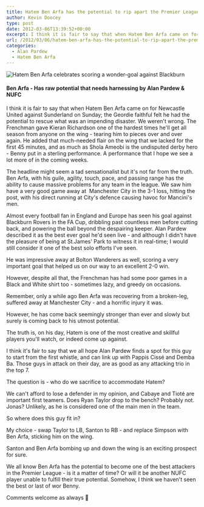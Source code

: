 ```yaml
---
title: Hatem Ben Arfa has the potential to rip apart the Premier League
author: Kevin Doocey
type: post
date: 2012-03-06T13:39:52+00:00
excerpt: I think it is fair to say that when Hatem Ben Arfa came on for Newcastle United against Sunderland on Sunday; the Geordie faithful felt he had the potential to rescue what was an impending disaster..
url: /2012/03/06/hatem-ben-arfa-has-the-potential-to-rip-apart-the-premier-league/
categories:
  - Alan Pardew
  - Hatem Ben Arfa
---
```


![Hatem Ben Arfa celebrates scoring a wonder-goal against Blackburn](https://www.tynetime.com/wp-content/uploads/2012/03/Hatem-Ben-Arfa-NUFC.jpg "Hatem-Ben-Arfa-NUFC")

#### Ben Arfa - Has raw potential that needs harnessing by Alan Pardew & NUFC

I think it is fair to say that when Hatem Ben Arfa came on for Newcastle United against Sunderland on Sunday; the Geordie faithful felt he had the potential to rescue what was an impending disaster. We weren't wrong. The Frenchman gave Kieran Richardson one of the hardest times he'll get all season from anyone on the wing - tearing him to pieces over and over again. He added that much-needed flair on the wing that we lacked for the first 45 minutes, and as much as Shola Ameobi is the undisputed derby hero - Benny put in a sterling performance. A performance that I hope we see a lot more of in the coming weeks.

The headline might seem a tad sensationalist but it's not far from the truth. Ben Arfa, with his guile, agility, touch, pace, and passing range has the ability to cause massive problems for any team in the league. We saw him have a very good game away at  Manchester City in the 3-1 loss, hitting the post, with his direct running at City's defence causing havoc for Mancini's men.

Almost every football fan in England and Europe has seen his goal against Blackburn Rovers in the FA Cup, dribbling past countless men before cutting back, and powering the ball beyond the despairing keeper. Alan Pardew described it as the best ever goal he'd seen live - and although I didn't have the pleasure of being at St.James' Park to witness it in real-time; I would still consider it one of the best solo efforts I've seen.

He was impressive away at Bolton Wanderers as well, scoring a very important goal that helped us on our way to an excellent 2-0 win.

However, despite all that, the Frenchman has had some poor games in a Black and White shirt too - sometimes lazy, and greedy on occasions.

Remember, only a while ago Ben Arfa was recovering from a broken-leg, suffered away at Manchester City - and a horrific injury it was.

However, he has come back seemingly stronger than ever and slowly but surely is coming back to his utmost potential.

The truth is, on his day, Hatem is one of the most creative and skillful players you'll watch, or indeed come up against.

I think it's fair to say that we all hope Alan Pardew finds a spot for this guy to start from the first whistle, and can link up with Pappis Cissé and Demba Ba. Those guys in attack on their day, are as good as any attacking trio in the top 7.

The question is - who do we sacrifice to accommodate Hatem?

We can't afford to lose a defender in my opinion, and Cabaye and Tioté are important first teamers. Does Ryan Taylor drop to the bench? Probably not. Jonas? Unlikely, as he is considered one of the main men in the team.

So where does this guy fit in?

My choice - swap Taylor to LB, Santon to RB - and replace Simpson with Ben Arfa, sticking him on the wing.

Santon and Ben Arfa bombing up and down the wing is an exciting prospect for sure.

We all know Ben Arfa has the potential to become one of the best attackers in the Premier League - is it a matter of time? Or will it be another NUFC player unable to fulfill their true potential. Somehow, I think we haven't seen the best or last of wor Benny.

Comments welcome as always 🙂
